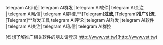telegram AI评论│telegram AI群发│telegram AI软件│telegram AI关注│telegram AI私信│telegram AI群控,**[Telegram]**过滤,**[Telegram]**推广引流,**[Telegram]**群发工具
telegram AI评论│telegram AI群发│telegram AI软件│telegram AI关注│telegram AI私信│telegram AI群控

[😍想了解推广相关软件的朋友请登录 http://www.vst.tw](http://www.vst.tw)



